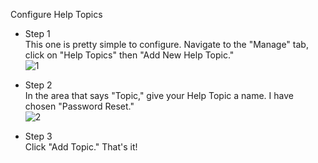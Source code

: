 Configure Help Topics<br />

- Step 1<br />
This one is pretty simple to configure.  Navigate to the "Manage" tab, click on "Help Topics" then "Add New Help Topic."
<br />![1](https://github.com/ScotBlair/config-help-topics/assets/171102023/45ba44f4-f5e9-432b-8440-88c23ceb746c)<br />

- Step 2<br />
In the area that says "Topic," give your Help Topic a name.  I have chosen "Password Reset."
<br />![2](https://github.com/ScotBlair/config-help-topics/assets/171102023/0db22f44-5684-4a4d-aea6-2a84c68855e2)<br />

- Step 3<br />
Click "Add Topic." That's it!
